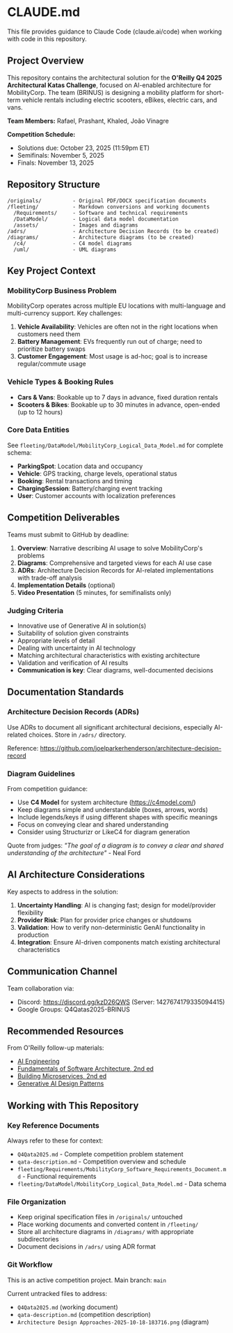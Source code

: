 # CLAUDE.md

This file provides guidance to Claude Code (claude.ai/code) when working with code in this repository.

## Project Overview

This repository contains the architectural solution for the **O'Reilly Q4 2025 Architectural Katas Challenge**, focused on AI-enabled architecture for MobilityCorp. The team (BRINUS) is designing a mobility platform for short-term vehicle rentals including electric scooters, eBikes, electric cars, and vans.

**Team Members:** Rafael, Prashant, Khaled, João Vinagre

**Competition Schedule:**
- Solutions due: October 23, 2025 (11:59pm ET)
- Semifinals: November 5, 2025
- Finals: November 13, 2025

## Repository Structure

```
/originals/          - Original PDF/DOCX specification documents
/fleeting/           - Markdown conversions and working documents
  /Requirements/     - Software and technical requirements
  /DataModel/        - Logical data model documentation
  /assets/           - Images and diagrams
/adrs/               - Architecture Decision Records (to be created)
/diagrams/           - Architecture diagrams (to be created)
  /c4/               - C4 model diagrams
  /uml/              - UML diagrams
```

## Key Project Context

### MobilityCorp Business Problem

MobilityCorp operates across multiple EU locations with multi-language and multi-currency support. Key challenges:

1. **Vehicle Availability**: Vehicles are often not in the right locations when customers need them
2. **Battery Management**: EVs frequently run out of charge; need to prioritize battery swaps
3. **Customer Engagement**: Most usage is ad-hoc; goal is to increase regular/commute usage

### Vehicle Types & Booking Rules

- **Cars & Vans**: Bookable up to 7 days in advance, fixed duration rentals
- **Scooters & Bikes**: Bookable up to 30 minutes in advance, open-ended (up to 12 hours)

### Core Data Entities

See `fleeting/DataModel/MobilityCorp_Logical_Data_Model.md` for complete schema:
- **ParkingSpot**: Location data and occupancy
- **Vehicle**: GPS tracking, charge levels, operational status
- **Booking**: Rental transactions and timing
- **ChargingSession**: Battery/charging event tracking
- **User**: Customer accounts with localization preferences

## Competition Deliverables

Teams must submit to GitHub by deadline:

1. **Overview**: Narrative describing AI usage to solve MobilityCorp's problems
2. **Diagrams**: Comprehensive and targeted views for each AI use case
3. **ADRs**: Architecture Decision Records for AI-related implementations with trade-off analysis
4. **Implementation Details** (optional)
5. **Video Presentation** (5 minutes, for semifinalists only)

### Judging Criteria

- Innovative use of Generative AI in solution(s)
- Suitability of solution given constraints
- Appropriate levels of detail
- Dealing with uncertainty in AI technology
- Matching architectural characteristics with existing architecture
- Validation and verification of AI results
- **Communication is key**: Clear diagrams, well-documented decisions

## Documentation Standards

### Architecture Decision Records (ADRs)

Use ADRs to document all significant architectural decisions, especially AI-related choices. Store in `/adrs/` directory.

Reference: https://github.com/joelparkerhenderson/architecture-decision-record

### Diagram Guidelines

From competition guidance:
- Use **C4 Model** for system architecture (https://c4model.com/)
- Keep diagrams simple and understandable (boxes, arrows, words)
- Include legends/keys if using different shapes with specific meanings
- Focus on conveying clear and shared understanding
- Consider using Structurizr or LikeC4 for diagram generation

Quote from judges: *"The goal of a diagram is to convey a clear and shared understanding of the architecture"* - Neal Ford

## AI Architecture Considerations

Key aspects to address in the solution:

1. **Uncertainty Handling**: AI is changing fast; design for model/provider flexibility
2. **Provider Risk**: Plan for provider price changes or shutdowns
3. **Validation**: How to verify non-deterministic GenAI functionality in production
4. **Integration**: Ensure AI-driven components match existing architectural characteristics

## Communication Channel

Team collaboration via:
- Discord: https://discord.gg/kzD26QWS (Server: 1427674179335094415)
- Google Groups: Q4Qatas2025-BRINUS

## Recommended Resources

From O'Reilly follow-up materials:
- [AI Engineering](https://learning.oreilly.com/library/view/ai-engineering/9781098166298/)
- [Fundamentals of Software Architecture, 2nd ed](https://learning.oreilly.com/library/view/fundamentals-of-software/9781098175504/)
- [Building Microservices, 2nd ed](https://learning.oreilly.com/library/view/building-microservices-2nd/9781492034018/)
- [Generative AI Design Patterns](https://learning.oreilly.com/library/view/generative-ai-design/9798341622654/)

## Working with This Repository

### Key Reference Documents

Always refer to these for context:
- `Q4Qata2025.md` - Complete competition problem statement
- `qata-description.md` - Competition overview and schedule
- `fleeting/Requirements/MobilityCorp_Software_Requirements_Document.md` - Functional requirements
- `fleeting/DataModel/MobilityCorp_Logical_Data_Model.md` - Data schema

### File Organization

- Keep original specification files in `/originals/` untouched
- Place working documents and converted content in `/fleeting/`
- Store all architecture diagrams in `/diagrams/` with appropriate subdirectories
- Document decisions in `/adrs/` using ADR format

### Git Workflow

This is an active competition project. Main branch: `main`

Current untracked files to address:
- `Q4Qata2025.md` (working document)
- `qata-description.md` (competition description)
- `Architecture Design Approaches-2025-10-18-183716.png` (diagram)
